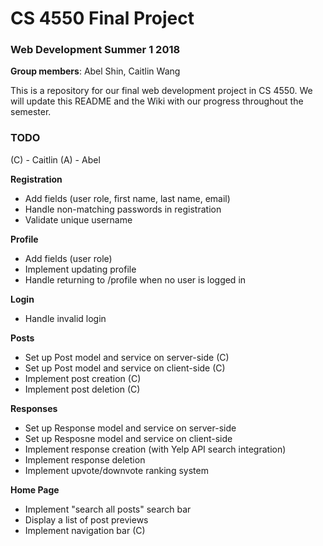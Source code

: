 # CS 4550 Final Project
### Web Development Summer 1 2018

**Group members**: Abel Shin, Caitlin Wang

This is a repository for our final web development project in CS 4550. We will update this README and the Wiki with our progress throughout the semester. 

### TODO
(C) - Caitlin
(A) - Abel

**Registration**
* Add fields (user role, first name, last name, email)
* Handle non-matching passwords in registration
* Validate unique username

**Profile**
* Add fields (user role)
* Implement updating profile
* Handle returning to /profile when no user is logged in

**Login**
* Handle invalid login

**Posts**
* Set up Post model and service on server-side (C)
* Set up Post model and service on client-side (C)
* Implement post creation (C)
* Implement post deletion (C)

**Responses**
* Set up Response model and service on server-side
* Set up Resposne model and service on client-side
* Implement response creation (with Yelp API search integration)
* Implement response deletion
* Implement upvote/downvote ranking system

**Home Page**
* Implement "search all posts" search bar
* Display a list of post previews
* Implement navigation bar (C)
